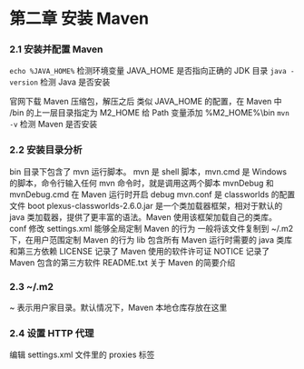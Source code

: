 # 第二章 安装 Maven

### 2.1 安装并配置 Maven

```echo %JAVA_HOME%``` 检测环境变量 JAVA_HOME 是否指向正确的 JDK 目录
```java -version``` 检测 Java 是否安装

官网下载 Maven 压缩包，解压之后
类似 JAVA_HOME 的配置，在 Maven 中 /bin 的上一层目录指定为 M2_HOME
给 Path 变量添加 %M2_HOME%\bin 
```mvn -v``` 检测 Maven 是否安装

### 2.2 安装目录分析

bin 目录下包含了 mvn 运行脚本。
	mvn 是 shell 脚本，mvn.cmd 是 Windows 的脚本，命令行输入任何 mvn 命令时，就是调用这两个脚本
	mvnDebug 和 mvnDebug.cmd 在 Maven 运行时开启 debug 
	mvn.conf 是 classworlds 的配置文件
boot
	plexus-classworlds-2.6.0.jar 是一个类加载器框架，相对于默认的 java 类加载器，提供了更丰富的语法。Maven 使用该框架加载自己的类库。
conf
	修改 settings.xml 能够全局定制 Maven 的行为
    一般将该文件复制到 ~/.m2 下，在用户范围定制 Maven 的行为
lib
	包含所有 Maven 运行时需要的 java 类库和第三方依赖
LICENSE 记录了 Maven 使用的软件许可证
NOTICE 记录了 Maven 包含的第三方软件
README.txt 关于 Maven 的简要介绍

### 2.3 ~/.m2

~ 表示用户家目录。默认情况下，Maven 本地仓库存放在这里

### 2.4 设置 HTTP 代理

编辑 settings.xml 文件里的 proxies 标签
